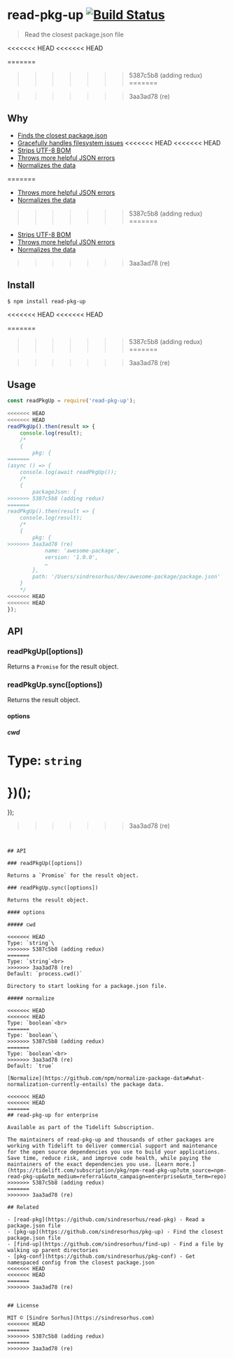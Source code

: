 # read-pkg-up [![Build Status](https://travis-ci.org/sindresorhus/read-pkg-up.svg?branch=master)](https://travis-ci.org/sindresorhus/read-pkg-up)

> Read the closest package.json file

<<<<<<< HEAD
<<<<<<< HEAD

=======
>>>>>>> 5387c5b8 (adding redux)
=======

>>>>>>> 3aa3ad78 (re)
## Why

- [Finds the closest package.json](https://github.com/sindresorhus/find-up)
- [Gracefully handles filesystem issues](https://github.com/isaacs/node-graceful-fs)
<<<<<<< HEAD
<<<<<<< HEAD
- [Strips UTF-8 BOM](https://github.com/sindresorhus/strip-bom)
- [Throws more helpful JSON errors](https://github.com/sindresorhus/parse-json)
- [Normalizes the data](https://github.com/npm/normalize-package-data#what-normalization-currently-entails)


=======
- [Throws more helpful JSON errors](https://github.com/sindresorhus/parse-json)
- [Normalizes the data](https://github.com/npm/normalize-package-data#what-normalization-currently-entails)

>>>>>>> 5387c5b8 (adding redux)
=======
- [Strips UTF-8 BOM](https://github.com/sindresorhus/strip-bom)
- [Throws more helpful JSON errors](https://github.com/sindresorhus/parse-json)
- [Normalizes the data](https://github.com/npm/normalize-package-data#what-normalization-currently-entails)


>>>>>>> 3aa3ad78 (re)
## Install

```
$ npm install read-pkg-up
```

<<<<<<< HEAD
<<<<<<< HEAD

=======
>>>>>>> 5387c5b8 (adding redux)
=======

>>>>>>> 3aa3ad78 (re)
## Usage

```js
const readPkgUp = require('read-pkg-up');

<<<<<<< HEAD
<<<<<<< HEAD
readPkgUp().then(result => {
	console.log(result);
	/*
	{
		pkg: {
=======
(async () => {
	console.log(await readPkgUp());
	/*
	{
		packageJson: {
>>>>>>> 5387c5b8 (adding redux)
=======
readPkgUp().then(result => {
	console.log(result);
	/*
	{
		pkg: {
>>>>>>> 3aa3ad78 (re)
			name: 'awesome-package',
			version: '1.0.0',
			…
		},
		path: '/Users/sindresorhus/dev/awesome-package/package.json'
	}
	*/
<<<<<<< HEAD
<<<<<<< HEAD
});
```


## API

### readPkgUp([options])

Returns a `Promise` for the result object.

### readPkgUp.sync([options])

Returns the result object.

#### options

##### cwd

Type: `string`<br>
=======
})();
=======
});
>>>>>>> 3aa3ad78 (re)
```


## API

### readPkgUp([options])

Returns a `Promise` for the result object.

### readPkgUp.sync([options])

Returns the result object.

#### options

##### cwd

<<<<<<< HEAD
Type: `string`\
>>>>>>> 5387c5b8 (adding redux)
=======
Type: `string`<br>
>>>>>>> 3aa3ad78 (re)
Default: `process.cwd()`

Directory to start looking for a package.json file.

##### normalize

<<<<<<< HEAD
<<<<<<< HEAD
Type: `boolean`<br>
=======
Type: `boolean`\
>>>>>>> 5387c5b8 (adding redux)
=======
Type: `boolean`<br>
>>>>>>> 3aa3ad78 (re)
Default: `true`

[Normalize](https://github.com/npm/normalize-package-data#what-normalization-currently-entails) the package data.

<<<<<<< HEAD
<<<<<<< HEAD
=======
## read-pkg-up for enterprise

Available as part of the Tidelift Subscription.

The maintainers of read-pkg-up and thousands of other packages are working with Tidelift to deliver commercial support and maintenance for the open source dependencies you use to build your applications. Save time, reduce risk, and improve code health, while paying the maintainers of the exact dependencies you use. [Learn more.](https://tidelift.com/subscription/pkg/npm-read-pkg-up?utm_source=npm-read-pkg-up&utm_medium=referral&utm_campaign=enterprise&utm_term=repo)
>>>>>>> 5387c5b8 (adding redux)
=======
>>>>>>> 3aa3ad78 (re)

## Related

- [read-pkg](https://github.com/sindresorhus/read-pkg) - Read a package.json file
- [pkg-up](https://github.com/sindresorhus/pkg-up) - Find the closest package.json file
- [find-up](https://github.com/sindresorhus/find-up) - Find a file by walking up parent directories
- [pkg-conf](https://github.com/sindresorhus/pkg-conf) - Get namespaced config from the closest package.json
<<<<<<< HEAD
<<<<<<< HEAD
=======
>>>>>>> 3aa3ad78 (re)


## License

MIT © [Sindre Sorhus](https://sindresorhus.com)
<<<<<<< HEAD
=======
>>>>>>> 5387c5b8 (adding redux)
=======
>>>>>>> 3aa3ad78 (re)
